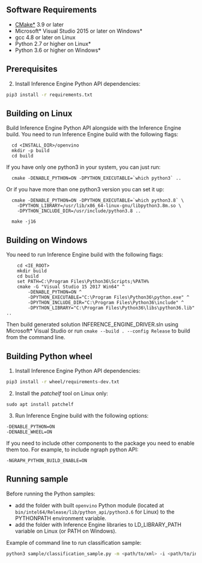## Software Requirements
- [CMake\*](https://cmake.org/download/) 3.9 or later
- Microsoft\* Visual Studio 2015 or later on Windows\*
- gcc 4.8 or later on Linux
- Python 2.7 or higher on Linux\*
- Python 3.6 or higher on Windows\*

## Prerequisites

2. Install Inference Engine Python API dependencies:
```bash
pip3 install -r requirements.txt
```

## Building on Linux

Build Inference Engine Python API alongside with the Inference Engine build.
You need to run Inference Engine build with the following flags:

```shellscript
  cd <INSTALL_DIR>/openvino
  mkdir -p build
  cd build
```
If you have only one python3 in your system, you can just run:
```shellscript
  cmake -DENABLE_PYTHON=ON -DPYTHON_EXECUTABLE=`which python3` ..	
```
Or if you have more than one python3 version you can set it up:
```shellscript
  cmake -DENABLE_PYTHON=ON -DPYTHON_EXECUTABLE=`which python3.8` \
  	-DPYTHON_LIBRARY=/usr/lib/x86_64-linux-gnu/libpython3.8m.so \
  	-DPYTHON_INCLUDE_DIR=/usr/include/python3.8 ..
```
```shellscript
  make -j16
```

## Building on Windows

You need to run Inference Engine build with the following flags:

```shellscript
	cd <IE_ROOT>
	mkdir build
	cd build
	set PATH=C:\Program Files\Python36\Scripts;%PATH%
	cmake -G "Visual Studio 15 2017 Win64" ^
		-DENABLE_PYTHON=ON ^
		-DPYTHON_EXECUTABLE="C:\Program Files\Python36\python.exe" ^
		-DPYTHON_INCLUDE_DIR="C:\Program Files\Python36\include" ^
		-DPYTHON_LIBRARY="C:\Program Files\Python36\libs\python36.lib" ..
```

Then build generated solution INFERENCE_ENGINE_DRIVER.sln using Microsoft\* Visual Studio or run `cmake --build . --config Release` to build from the command line.


## Building Python wheel
1) Install Inference Engine Python API dependencies:
```bash
pip3 install -r wheel/requirements-dev.txt
```
2) Install the *patchelf* tool on Linux only:
```shellscript
sudo apt install patchelf
```
3) Run Inference Engine build with the following options:

```shellscript
-DENABLE_PYTHON=ON
-DENABLE_WHEEL=ON
```
If you need to include other components to the package you need to enable them too.
For example, to include ngraph python API:
```shellscript
-NGRAPH_PYTHON_BUILD_ENABLE=ON
```

## Running sample

Before running the Python samples:
- add the folder with built `openvino` Python module (located at `bin/intel64/Release/lib/python_api/python3.6` for Linux) to the PYTHONPATH environment variable.
- add the folder with Inference Engine libraries to LD_LIBRARY_PATH variable on Linux (or PATH on Windows).

Example of command line to run classification sample:

```bash
python3 sample/classification_sample.py -m <path/to/xml> -i <path/to/input/image> -d CPU
```
